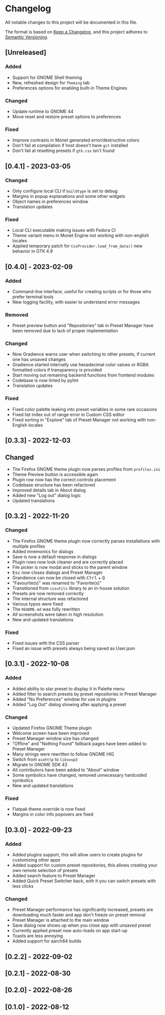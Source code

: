 # Changelog

All notable changes to this project will be documented in this file.

The format is based on [Keep a Changelog](https://keepachangelog.com/en/1.0.0/),
and this project adheres to [Semantic Versioning](https://semver.org/spec/v2.0.0.html).

## [Unreleased]

### Added

- Support for GNOME Shell theming
- New, refreshed design for `Theming` tab
- Preferences options for enabling built-in Theme Engines

### Changed

- Update runtime to GNOME 44
- Move reset and restore preset options to preferences

### Fixed

- Improve contrasts in Monet generated error/destructive colors
- Don't fail at compilation if host doesn't have `git` installed
- Don't fail at resetting presets if `gtk.css` isn't found

## [0.4.1] - 2023-03-05

### Changed

- Only configure local CLI if `buildtype` is set to debug
- Margins in popup explanations and some other widgets
- Object names in preferences window
- Translation updates

### Fixed

- Local CLI executable making issues with Fedora CI
- Theme variant menu in Monet Engine not working with non-english locales
- Applied temporary patch for `CssProvider.load_from_data()` new behavior in GTK 4.9

## [0.4.0] - 2023-02-09

### Added

- Command-line interface, useful for creating scripts or for those who prefer terminal tools
- New logging facility, with easier to understand error messages

### Removed

- Preset preview button and "Repositories" tab in Preset Manager have been removed due to lack of proper implementation

### Changed

- Now Gradience warns user when switching to other presets, if current one has unsaved changes
- Gradience started internally use hexadecimal color values or RGBA formatted colors if transparency is provided
- Start moving out remaining backend functions from frontend modules
- Codebase is now linted by pylint
- Translation updates

### Fixed

- Fixed color palette leaking into preset variables in some rare occasions
- Fixed list index out of range error in Custom CSS editor
- Fixed sorting in "Explore" tab of Preset Manager not working with non-English locales

## [0.3.3] - 2022-12-03

## Changed

- The Firefox GNOME theme plugin now parses profiles from `profiles.ini`
- Theme Preview button is accessible again
- Plugin row now has the correct controls placement
- Codebase structure has been refactored
- Improved details tab in About dialog
- Added new "Log out" dialog logic
- Updated translations

## [0.3.2] - 2022-11-20

### Changed

- The Firefox GNOME theme plugin now correctly parses installations with multiple profiles
- Added mnemonics for dialogs
- Save is now a default response in dialogs
- Plugin rows now look cleaner and are correctly placed
- File picker is now modal and sticks to the parent window
- <kbd>Esc</kbd> now closes dialogs and Preset Manager
- Grandience can now be closed with <kbd>Ctrl</kbd> + <kbd>Q</kbd>
- "Favourite(s)" was renamed to "Favorite(s)"
- Тransitioned from `cssutils` library to an in-house solution
- Presets are now removed correctly
- The internal structure was refactored
- Various typos were fixed
- The `README.md` was fully rewritten
- All screenshots were taken in high resolution
- New and updated translations

### Fixed

- Fixed issues with the CSS parser
- Fixed an issue with presets always being saved as User.json

## [0.3.1] - 2022-10-08

### Added

- Added ability to star preset to display it in Palette menu
- Added filter to search presets by preset repositories in Preset Manager
- Added "No Preferences" window for use in plugins
- Added "Log Out" dialog showing after applying a preset

### Changed

- Updated Firefox GNOME Theme plugin
- Welcome screen have been improved
- Preset Manager window size has changed
- "Offline" and "Nothing Found" fallback pages have been added to Preset Manager
- Many strings were rewritten to follow GNOME HIG
- Switch from `aiohttp` to `libsoup3`
- Migrate to GNOME SDK 43
- All contributors have been added to "About" window
- Some symbolics have changed, removed unnecessary hardcoded symbolics
- New and updated translations

### Fixed

- Flatpak theme override is now fixed
- Margins in color info popovers are fixed

## [0.3.0] - 2022-09-23

### Added

- Added plugins support, this will allow users to create plugins for customizing other apps
- Added support for custom preset repositories, this allows creating your own remote selection of presets
- Added search feature to Preset Manager
- Added Quick Preset Switcher back, with it you can switch presets with less clicks

### Changed

- Preset Manager performance has significantly increased, presets are downloading much faster and app don't freeze on preset removal
- Preset Manager is attached to the main window
- Save dialog now shows up when you close app with unsaved preset
- Currently applied preset now auto-loads on app start-up
- Toasts are less annoying
- Added support for aarch64 builds

<!-- TODO: Below version changelogs aren't yet filled -->

## [0.2.2] - 2022-09-02

## [0.2.1] - 2022-08-30

## [0.2.0] - 2022-08-26

## [0.1.0] - 2022-08-12
